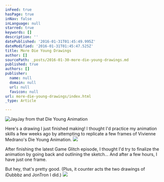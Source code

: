 ```yaml
---
inFeed: true
hasPage: true
inNav: false
inLanguage: null
starred: true
keywords: []
description: ''
datePublished: '2016-01-31T01:45:49.995Z'
dateModified: '2016-01-31T01:45:47.525Z'
title: More Die Young Drawings
author: []
sourcePath: _posts/2016-01-30-more-die-young-drawings.md
published: true
authors: []
publisher:
  name: null
  domain: null
  url: null
  favicon: null
url: more-die-young-drawings/index.html
_type: Article

---
```

![JayJay from that Die Young Animation](https://the-grid-user-content.s3-us-west-2.amazonaws.com/eec07547-2a5a-44ba-b958-bdc18e7386d0.jpg)

Here's a drawing I just finished making! I thought I'd practice my animation skills a few weeks ago by attempting to replicate a few frames of Vivienne Medrano's Die Young Animation.
![](https://s3-us-west-2.amazonaws.com/the-grid-img/p/2818de8622b7ad3a0a823b9f4639ca7b8a4a6279.gif)

After finishing the latest Game Glitch episode, I thought I'd try to finalize the animation by going back and outlining the sketch... And after a few hours, I have just one frame.

But hey, that's pretty good. (Plus, it counter acts the two drawings of iDubbbz and JonTron I did.)
![](https://the-grid-user-content.s3-us-west-2.amazonaws.com/bfce8c13-512c-432f-9438-56e76e65f06a.png)